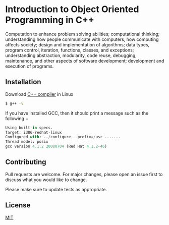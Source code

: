 # Introduction to Object Oriented Programming in C++
Computation to enhance problem solving abilities; computational thinking; understanding how people communicate with computers, how computing affects society; design and implementation of algorithms; data types, program control, iteration, functions, classes, and exceptions; understanding abstraction, modularity, code reuse, debugging, maintenance, and other aspects of software development; development and execution of programs.

## Installation

Download [C++ compiler](https://www.tutorialspoint.com/How-to-Install-Cplusplus-Compiler-on-Linux) in Linux

```bash
$ g++ -v
```

If you have installed GCC, then it should print a message such as the following −


```python
Using built-in specs.
Target: i386-redhat-linux
Configured with: ../configure --prefix=/usr .......
Thread model: posix
gcc version 4.1.2 20080704 (Red Hat 4.1.2-46)
```

## Contributing
Pull requests are welcome. For major changes, please open an issue first to discuss what you would like to change.

Please make sure to update tests as appropriate.

## License
[MIT](https://choosealicense.com/licenses/mit/)
